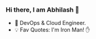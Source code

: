 ### Hi there, I am Abhilash 👋

- 🔭 DevOps & Cloud Engineer.
- 💡 Fav Quotes: I'm Iron Man! ✋
  
<!--
<details>
<summary>- 📫 How to reach me:</summary>
  [Linkedin](https://www.linkedin.com/in/abhilashindulkar)
  Medium https://abhilashindulkar.medium.com
  Twitter https://twitter.com/starkonbullet
</details>
-->

<!--

<div align="center">

https://github.community/t/support-theme-context-for-images-in-light-vs-dark-mode/147981/84

<a href="https://github.com/abhilashindulkar/github-stats#gh-dark-mode-only">
<img src="https://github.com/abhilashindulkar/github-stats/blob/master/generated/overview.svg#gh-dark-mode-only" />
<img src="https://github.com/abhilashindulkar/github-stats/blob/master/generated/languages.svg#gh-dark-mode-only" />
</a>
<a href="https://github.com/abhilashindulkar/github-stats#gh-light-mode-only">
<img src="https://github.com/abhilashindulkar/github-stats/blob/master/generated/overview.svg#gh-dark-mode-only#gh-light-mode-only" />
<img src="https://github.com/abhilashindulkar/github-stats/blob/master/generated/languages.svg#gh-dark-mode-only#gh-light-mode-only" />
</a>

</div>
-->
